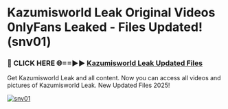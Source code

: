 # Kazumisworld Leak Original Videos 0nlyFans Leaked - Files Updated! (snv01)

<h3>🔴 CLICK HERE 🌐==►► <a href="https://tinyurl.com/2m67pmp6" rel="nofollow">Kazumisworld Leak Updated Files</a></h3>

Get Kazumisworld Leak and all content. Now you can access all videos and pictures of Kazumisworld Leak. New Updated Files 2025!

[![snv01](https://i.imgur.com/H4QAA4z.gif)](https://tinyurl.com/2m67pmp6)